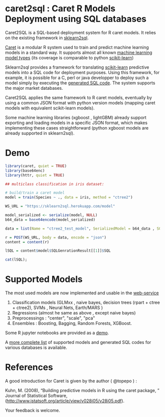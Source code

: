 # caret2sql : Caret R Models Deployment using SQL databases

Caret2SQL is a SQL-based deployment system for R caret models. It relies on the existing framework in [sklearn2sql](https://github.com/antoinecarme/sklearn2sql_heroku). 

[Caret](https://github.com/topepo/caret) is a modular R system used to train and predict machine learning models in a standard way. It supports almost all known [machine learning model types](http://topepo.github.io/caret/train-models-by-tag.html) (its coverage is comparable to python [scikit-learn](http://scikit-learn.org/stable/modules/classes.html))

Sklearn2sql provides a framework for translating [scikit-learn](https://github.com/scikit-learn/scikit-learn) predictive models into a SQL code for deployment purposes. Using this framework, for example, it is possible for a C, perl or java developper to deploy such a model simply by executing the [generated SQL code](https://github.com/antoinecarme/sklearn2sql-demo/blob/master/sample_outputs_round_4/MLPClassifier/BreastCancer/oracle/demo1_MLPClassifier_oracle.sql). The system supports the major market databases.

Caret2SQL applies the same framework to R caret models, eventually by using a common JSON format with python version models (mapping caret models with equivalent scikit-learn models).

Some machine learning libraries (xgboost , lightGBM) already support exporting and loading models in a specific JSON format, which makes implementing these cases straightforward (python xgboost models are already supported in sklearn2sql).

# Demo

```R
library(caret, quiet = TRUE)
library(base64enc)
library(httr, quiet = TRUE)

## multiclass classification in iris dataset:

# build/train a caret model
model = train(Species ~ ., data = iris, method = "ctree2")

WS_URL = "https://sklearn2sql.herokuapp.com/model"

model_serialized <- serialize(model, NULL)
b64_data = base64encode(model_serialized)

data = list(Name = "ctree2_test_model", SerializedModel = b64_data , SQLDialect = "postgresql" , Mode="caret")

r = POST(WS_URL, body = data, encode = "json")
content = content(r)

lSQL = content$model$SQLGenrationResult[[1]]$SQL

cat(lSQL);

```

# Supported Models

The most used models are now implemented and usable in the [web-service](https://github.com/antoinecarme/caret2sql/issues/3)

1. Classification models (GLMxx , naive bayes, decision trees (rpart + ctree + ctree2), SVMs , Neural Nets, Earth/MARS )
2. Regressions (almost he same as above , except naive bayes)
3. Preprocessings : "center", "scale", "pca"
4. Ensembles : Boosting, Bagging, Random Forests, XGBoost.

Some R jupyter notebooks are provided as a [demo](https://github.com/antoinecarme/caret2sql/tree/master/doc).

A [more complete list](https://github.com/antoinecarme/caret2sql/tree/master/demo) of supported models and generated  SQL codes for various databases is available.

# References

A good introduction for Caret is given by the author ( @topepo ) :

Kuhn, M. (2008), “Building predictive models in R using the caret package, ” Journal of Statistical Software, (http://www.jstatsoft.org/article/view/v028i05/v28i05.pdf). 


Your feedback is welcome.
